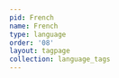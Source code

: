 ```yaml
---
pid: French
name: French
type: language
order: '08'
layout: tagpage
collection: language_tags
---
```

